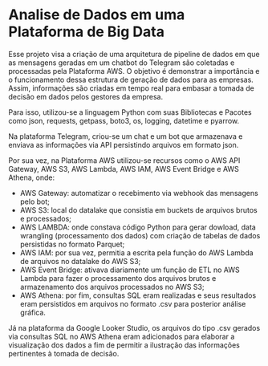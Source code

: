 # Analise de Dados em uma Plataforma de Big Data

Esse projeto visa a criação de uma arquitetura de pipeline de dados em que as mensagens geradas em um chatbot do Telegram são coletadas e processadas pela Plataforma AWS. O objetivo é demonstrar a importância e o funcionamento dessa estrutura de geração de dados para as empresas. Assim, informações são criadas em tempo real para embasar a tomada de decisão em dados pelos gestores da empresa.

Para isso, utilizou-se a linguagem Python com suas Bibliotecas e Pacotes como json, requests, getpass, boto3, os, logging, datetime e pyarrow. 

Na plataforma Telegram, criou-se um chat e um bot que armazenava e enviava as informações via API persistindo arquivos em formato json.

Por sua vez, na Plataforma AWS utilizou-se recursos como o AWS API Gateway, AWS S3, AWS Lambda, AWS IAM, AWS Event Bridge e AWS Athena, onde:
- AWS Gateway: automatizar o recebimento via webhook das mensagens pelo bot;
- AWS S3: local do datalake que consistia em buckets de arquivos brutos e processados;
- AWS LAMBDA: onde constava código Python para gerar dowload, data wrangling (processamento dos dados) com criação de tabelas de dados persistidas no formato Parquet;
- AWS IAM: por sua vez, permitia a escrita pela função do AWS Lambda de arquivos no datalake do AWS S3;
- AWS Event Bridge: ativava diariamente um função de ETL no AWS Lambda para fazer o processamento dos arquivos brutos e armazenamento dos arquivos processados no AWS S3;
- AWS Athena: por fim, consultas SQL eram realizadas e seus resultados eram persistidos em arquivos no formato .csv para posterior análise gráfica.

 Já na plataforma da Google Looker Studio, os arquivos do tipo .csv gerados via consultas SQL no AWS Athena eram adicionados para elaborar a visualização dos dados a fim de permitir a ilustração das informações pertinentes à tomada de decisão.

 
